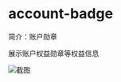 # account-badge

简介：账户勋章

展示账户权益勋章等权益信息

![截图](https://img.alicdn.com/tfs/TB18PFFfxtnkeRjSZSgXXXAuXXa-1866-378.png)
